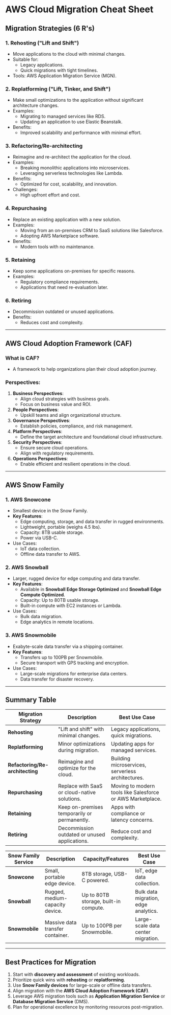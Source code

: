 # AWS Cloud Migration Cheat Sheet

## Migration Strategies (6 R's)
### 1. **Rehosting ("Lift and Shift")**
- Move applications to the cloud with minimal changes.
- Suitable for:
  - Legacy applications.
  - Quick migrations with tight timelines.
- Tools: AWS Application Migration Service (MGN).

### 2. **Replatforming ("Lift, Tinker, and Shift")**
- Make small optimizations to the application without significant architecture changes.
- Examples:
  - Migrating to managed services like RDS.
  - Updating an application to use Elastic Beanstalk.
- Benefits:
  - Improved scalability and performance with minimal effort.

### 3. **Refactoring/Re-architecting**
- Reimagine and re-architect the application for the cloud.
- Examples:
  - Breaking monolithic applications into microservices.
  - Leveraging serverless technologies like Lambda.
- Benefits:
  - Optimized for cost, scalability, and innovation.
- Challenges:
  - High upfront effort and cost.

### 4. **Repurchasing**
- Replace an existing application with a new solution.
- Examples:
  - Moving from an on-premises CRM to SaaS solutions like Salesforce.
  - Adopting AWS Marketplace software.
- Benefits:
  - Modern tools with no maintenance.

### 5. **Retaining**
- Keep some applications on-premises for specific reasons.
- Examples:
  - Regulatory compliance requirements.
  - Applications that need re-evaluation later.

### 6. **Retiring**
- Decommission outdated or unused applications.
- Benefits:
  - Reduces cost and complexity.

---

## AWS Cloud Adoption Framework (CAF)
### What is CAF?
- A framework to help organizations plan their cloud adoption journey.

### Perspectives:
1. **Business Perspectives**:
   - Align cloud strategies with business goals.
   - Focus on business value and ROI.
2. **People Perspectives**:
   - Upskill teams and align organizational structure.
3. **Governance Perspectives**:
   - Establish policies, compliance, and risk management.
4. **Platform Perspectives**:
   - Define the target architecture and foundational cloud infrastructure.
5. **Security Perspectives**:
   - Ensure secure cloud operations.
   - Align with regulatory requirements.
6. **Operations Perspectives**:
   - Enable efficient and resilient operations in the cloud.

---

## AWS Snow Family
### 1. **AWS Snowcone**
- Smallest device in the Snow Family.
- **Key Features**:
  - Edge computing, storage, and data transfer in rugged environments.
  - Lightweight, portable (weighs 4.5 lbs).
  - Capacity: 8TB usable storage.
  - Power via USB-C.
- Use Cases:
  - IoT data collection.
  - Offline data transfer to AWS.

### 2. **AWS Snowball**
- Larger, rugged device for edge computing and data transfer.
- **Key Features**:
  - Available in **Snowball Edge Storage Optimized** and **Snowball Edge Compute Optimized**.
  - Capacity: Up to 80TB usable storage.
  - Built-in compute with EC2 instances or Lambda.
- Use Cases:
  - Bulk data migration.
  - Edge analytics in remote locations.

### 3. **AWS Snowmobile**
- Exabyte-scale data transfer via a shipping container.
- **Key Features**:
  - Transfers up to 100PB per Snowmobile.
  - Secure transport with GPS tracking and encryption.
- Use Cases:
  - Large-scale migrations for enterprise data centers.
  - Data transfer for disaster recovery.

---

## Summary Table
| Migration Strategy         | Description                                                                 | Best Use Case                                               |
|----------------------------|-----------------------------------------------------------------------------|------------------------------------------------------------|
| **Rehosting**              | "Lift and shift" with minimal changes.                                     | Legacy applications, quick migrations.                     |
| **Replatforming**          | Minor optimizations during migration.                                       | Updating apps for managed services.                        |
| **Refactoring/Re-architecting** | Reimagine and optimize for the cloud.                                   | Building microservices, serverless architectures.          |
| **Repurchasing**           | Replace with SaaS or cloud-native solutions.                                | Moving to modern tools like Salesforce or AWS Marketplace. |
| **Retaining**              | Keep on-premises temporarily or permanently.                               | Apps with compliance or latency concerns.                  |
| **Retiring**               | Decommission outdated or unused applications.                              | Reduce cost and complexity.                                |

| Snow Family Service        | Description                        | Capacity/Features                                         | Best Use Case                             |
|----------------------------|------------------------------------|----------------------------------------------------------|------------------------------------------|
| **Snowcone**               | Small, portable edge device.       | 8TB storage, USB-C powered.                             | IoT, edge data collection.               |
| **Snowball**               | Rugged, medium-capacity device.    | Up to 80TB storage, built-in compute.                   | Bulk data migration, edge analytics.     |
| **Snowmobile**             | Massive data transfer container.   | Up to 100PB per Snowmobile.                             | Large-scale data center migration.       |

---

## Best Practices for Migration
1. Start with **discovery and assessment** of existing workloads.
2. Prioritize quick wins with **rehosting** or **replatforming**.
3. Use **Snow Family devices** for large-scale or offline data transfers.
4. Align migration with the **AWS Cloud Adoption Framework (CAF)**.
5. Leverage AWS migration tools such as **Application Migration Service** or **Database Migration Service** (DMS).
6. Plan for operational excellence by monitoring resources post-migration.
